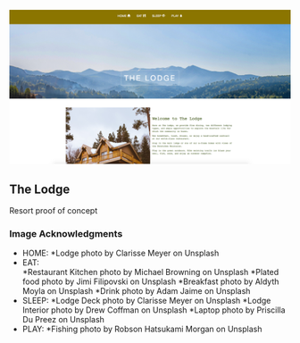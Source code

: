 ![The Lodge Home Page](the-lodge-home.png)

## The Lodge
Resort proof of concept

### Image Acknowledgments
* HOME:
  *Lodge photo by Clarisse Meyer on Unsplash
* EAT:  
  *Restaurant Kitchen photo by Michael Browning on Unsplash
  *Plated food photo by Jimi Filipovski on Unsplash
  *Breakfast photo by Aldyth Moyla on Unsplash
  *Drink photo by Adam Jaime on Unsplash
* SLEEP:
  *Lodge Deck photo by Clarisse Meyer on Unsplash
  *Lodge Interior photo by Drew Coffman on Unsplash
  *Laptop photo by Priscilla Du Preez on Unsplash
* PLAY:
  *Fishing photo by Robson Hatsukami Morgan on Unsplash
